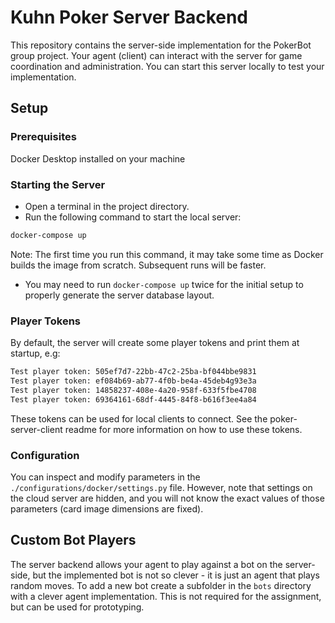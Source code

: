 # Kuhn Poker Server Backend

This repository contains the server-side implementation for the PokerBot group project. Your agent (client) can interact with the server for game coordination and administration. You can start this server locally to test your implementation.

## Setup

### Prerequisites

Docker Desktop installed on your machine

### Starting the Server

- Open a terminal in the project directory.
- Run the following command to start the local server:
```bash
docker-compose up
```
Note: The first time you run this command, it may take some time as Docker builds the image from scratch. Subsequent runs will be faster.
- You may need to run `docker-compose up` twice for the initial setup to properly generate the server database layout.

### Player Tokens

By default, the server will create some player tokens and print them at startup, e.g:

```bash
Test player token: 505ef7d7-22bb-47c2-25ba-bf044bbe9831
Test player token: ef084b69-ab77-4f0b-be4a-45deb4g93e3a
Test player token: 14858237-408e-4a20-958f-633f5fbe4708
Test player token: 69364161-68df-4445-84f8-b616f3ee4a84
```

These tokens can be used for local clients to connect. See the poker-server-client readme for more information on how to use these tokens.

### Configuration

You can inspect and modify parameters in the `./configurations/docker/settings.py` file. However, note that settings on the cloud server are hidden, and you will not know the exact values of those parameters (card image dimensions are fixed).

## Custom Bot Players

The server backend allows your agent to play against a bot on the server-side, but the implemented bot is not so clever - it is just an agent that plays random moves. To add a new bot create a subfolder in the `bots` directory with a clever agent implementation. This is not required for the assignment, but can be used for prototyping.
